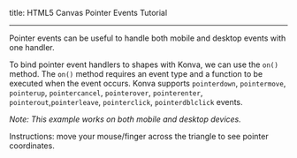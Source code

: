 title: HTML5 Canvas Pointer Events Tutorial

---

Pointer events can be useful to handle both mobile and desktop events with one handler.

To bind pointer event handlers to shapes with Konva, we can use the `on()` method.
The `on()` method requires an event type and a function to be executed when the event occurs.
Konva supports `pointerdown`, `pointermove`, `pointerup`, `pointercancel`, `pointerover`, `pointerenter`, `pointerout`,`pointerleave`, `pointerclick`, `pointerdblclick` events.

_Note: This example works on both mobile and desktop devices._

Instructions: move your mouse/finger across the triangle to see pointer coordinates.

<!-- {% iframe /downloads/code/events/Pointer_Events.html %}

{% include_code Konva Pointer Events Demo events/Pointer_Events.html %} -->
